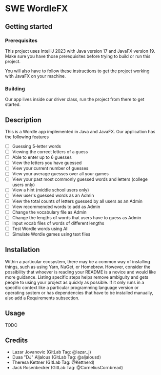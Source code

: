 # SWE WordleFX
## Getting started

### Prerequisites
This project uses IntelliJ 2023 with Java version 17 and JavaFX version 19.
Make sure you have those prerequisites before trying to build or run this project.

You will also have to follow [these instructions](https://faculty-web.msoe.edu/hasker/swe2410/java-install/)
to get the project working with JavaFX on your machine.

### Building
Our app lives inside our driver class, run the project from there to get started.

## Description
This is a Wordle app implemented in Java and JavaFX. Our application has the following features
- [ ] Guessing 5-letter words
- [ ] Viewing the correct letters of a guess
- [ ] Able to enter up to 6 guesses
- [ ] View the letters you have guessed
- [ ] View your current number of guesses
- [ ] View your average guesses over all your games
- [ ] View your past most commonly guessed words and letters (college users only)
- [ ] View a hint (middle school users only)
- [ ] View user's guessed words as an Admin
- [ ] View the total counts of letters guessed by all users as an Admin
- [ ] View recommended words to add as Admin
- [ ] Change the vocabulary file as Admin
- [ ] Change the lengths of words that users have to guess as Admin
- [ ] Input vocab files of words of different lengths
- [ ] Test Wordle words using AI
- [ ] Simulate Wordle games using text files

## Installation
Within a particular ecosystem, there may be a common way of installing things, such as using Yarn, NuGet, or Homebrew. However, consider the possibility that whoever is reading your README is a novice and would like more guidance. Listing specific steps helps remove ambiguity and gets people to using your project as quickly as possible. If it only runs in a specific context like a particular programming language version or operating system or has dependencies that have to be installed manually, also add a Requirements subsection.

## Usage
TODO

## Credits
- Lazar Jovanovic (GitLab Tag: @lazar_j)
- Duaa "DJ" Aljalous (GitLab Tag: @aljalousd)
- Theresa Kettner (GitLab Tag: @Kettnerd)
- Jack Rosenbecker (GitLab Tag: @CorneliusCornbread)